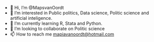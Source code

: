 - 👋 Hi, I’m @MapsvanOordt
- 👀 I’m interested in Public politics, Data science, Politic science and artificial inteligence.
- 🌱 I’m currently learning R, Stata and Python.
- 💞️ I’m looking to collaborate on Politic science
- 📫 How to reach me mapiavanoordt@hotmail.com

<!---
MapsvanOordt/MapsvanOordt is a ✨ special ✨ repository because its `README.md` (this file) appears on your GitHub profile.
You can click the Preview link to take a look at your changes.
--->
